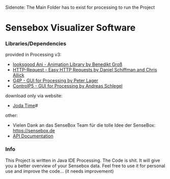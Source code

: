 Sidenote: The Main Folder has to exist for processing to run the Project
# Sensebox Visualizer Software

### Libraries/Dependencies
provided in Processing v3:
 - [looksgood Ani - Animation Library by Benedikt Groß](http://www.looksgood.de/libraries/Ani/)
 -  [HTTP-Request - Easy HTTP Requests by Daniel Schiffman and Chris Allick](https://github.com/runemadsen/HTTP-Requests-for-Processing)
 - [G4P - GUI for Processing by Peter Lager](http://www.lagers.org.uk/g4p)
 - [ControlP5 - GUI for Processing by Andreas Schlegel](http://www.sojamo.de/libraries/controlP5)
 
download only via website:
 - [Joda Time](https://www.joda.org/joda-time)#

other:
 - Vielen Dank an das SenseBox Team für die tolle Idee der SenseBox: https://sensebox.de
 - [API Documentation](https://docs.opensensemap.org/#api-Boxes-getBox)

### Info
This Project is written in Java IDE Processing. The Code is shit. It will give you a better overview of your Sensebox data. Feel free to use it for personal use and improve the code... (it needs improvement)
